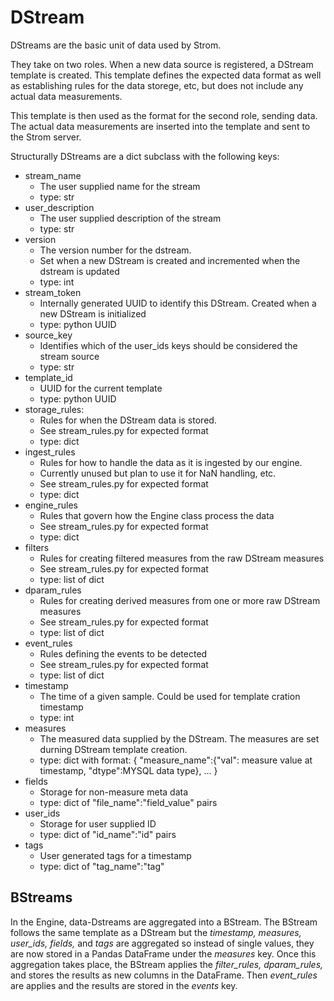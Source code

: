 # DStream
DStreams are the basic unit of data used by Strom.

They take on two roles. When a new data source is registered, a DStream template is created. This
template defines the expected data format as well as establishing rules for the data storege, etc,
but does not include any actual data measurements.

This template is then used as the format for the second role, sending data. The actual data
measurements are inserted into the template and sent to the Strom server.

Structurally DStreams are a dict subclass with the following keys:
- stream_name
    - The user supplied name for the stream
    - type: str
- user_description
    - The user supplied description of the stream
    - type: str
- version
    - The version number for the dstream.
    - Set when a new DStream is created and incremented when the dstream is updated
    - type: int
- stream_token
    - Internally generated UUID to identify this DStream. Created when a new DStream is initialized
    - type: python UUID
- source_key
    - Identifies which of the user_ids keys should be considered the stream source
    - type: str
- template_id
    - UUID for the current template
    - type: python UUID
- storage_rules:
    - Rules for when the DStream data is stored.
    - See stream_rules.py for expected format
    - type: dict
- ingest_rules
    - Rules for how to handle the data as it is ingested by our engine.
    - Currently unused but plan to use it for NaN handling, etc.
    - See stream_rules.py for expected format
    - type: dict
- engine_rules
    - Rules that govern how the Engine class process the data
    - See stream_rules.py for expected format
    - type: dict
- filters
    - Rules for creating filtered measures from the raw DStream measures
    - See stream_rules.py for expected format
    - type: list of dict
- dparam_rules
    - Rules for creating derived measures from one or more raw DStream measures
    - See stream_rules.py for expected format
    - type: list of dict
- event_rules
    - Rules defining the events to be detected
    - See stream_rules.py for expected format
    - type: list of dict
- timestamp
    - The time of a given sample. Could be used for template cration timestamp
    - type: int
- measures
    - The measured data supplied by the DStream. The measures are set durning DStream template creation.
    - type: dict with format: {
  "measure_name":{"val": measure value at timestamp, "dtype":MYSQL data
  type}, ...
  }
- fields
    - Storage for non-measure meta data
    - type: dict of "file_name":"field_value" pairs
- user_ids
    - Storage for user supplied ID
    - type: dict of "id_name":"id" pairs
- tags
    - User generated tags for a timestamp
    - type: dict of "tag_name":"tag"

## BStreams

In the Engine, data-Dstreams are aggregated into a BStream. The BStream follows the same template as
 a DStream but the *timestamp, measures, user_ids, fields,* and *tags* are aggregated so instead of
 single values, they are now stored in a Pandas DataFrame under the *measures* key. Once this aggregation takes place, the BStream applies
 the *filter_rules, dparam_rules,* and stores the results as new columns in the DataFrame. Then *event_rules* are applies and the results are stored in the *events* key.
